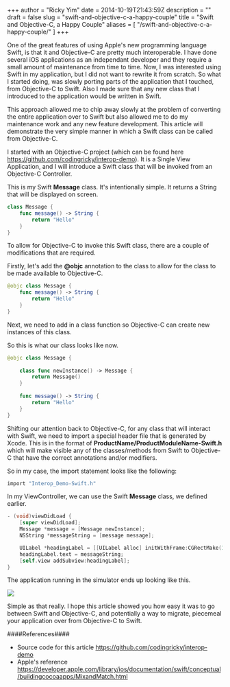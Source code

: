 +++
author = "Ricky Yim"
date = 2014-10-19T21:43:59Z
description = ""
draft = false
slug = "swift-and-objective-c-a-happy-couple"
title = "Swift and Objective-C, a Happy Couple"
aliases = [
    "/swift-and-objective-c-a-happy-couple/"
]
+++

One of the great features of using Apple's new programming language Swift, is that it and Objective-C are pretty much interoperable. I have done several iOS applications as an independant developer and they require a small amount of maintenance from time to time. Now, I was interested using Swift in my application, but I did not want to rewrite it from scratch. So what I started doing, was slowly porting parts of the application that I touched, from Objective-C to Swift. Also I made sure that any new class that I introduced to the application would be written in Swift.

This approach allowed me to chip away slowly at the problem of converting the entire application over to Swift but also allowed me to do my maintenance work and any new feature development. This article will demonstrate the very simple manner in which a Swift class can be called from Objective-C.

I started with an Objective-C project (which can be found here https://github.com/codingricky/interop-demo). It is a Single View Application, and I will introduce a Swift class that will be invoked from an Objective-C Controller. 

This is my Swift **Message** class. It's intentionally simple. It returns a String that will be displayed on screen.

```swift
class Message {
    func message() -> String {
        return "Hello"
    }
}
```

To allow for Objective-C to invoke this Swift class, there are a couple of modifications that are required. 

Firstly, let's add the **@objc** annotation to the class to allow for the class to be made available to Objective-C.

```swift
@objc class Message {
    func message() -> String {
        return "Hello"
    }
}
```

Next, we need to add in a class function so Objective-C can create new instances of this class.

So this is what our class looks like now.

```swift
@objc class Message {
    
    class func newInstance() -> Message {
        return Message()
    }
    
    func message() -> String {
        return "Hello"
    }
}
```

Shifting our attention back to Objective-C, for any class that will interact with Swift, we need to import a special header file that is generated by Xcode. This is in the format of **ProductName/ProductModuleName-Swift.h** which will make visible any of the classes/methods from Swift to Objective-C that have the correct annotations and/or modifiers. 

So in my case, the import statement looks like the following:

```objective-c
import "Interop_Demo-Swift.h"
```

In my ViewController, we can use the Swift **Message** class, we defined earlier.

```objective-c
- (void)viewDidLoad {
    [super viewDidLoad];
    Message *message = [Message newInstance];
    NSString *messageString = [message message];

    UILabel *headingLabel = [[UILabel alloc] initWithFrame:CGRectMake(10, 240, 300, 30)];
    headingLabel.text = messageString;
    [self.view addSubview:headingLabel];
}
```

The application running in the simulator ends up looking like this. 

![](/images/2014/Oct/iOS-Simulator-Screen-Shot-20-Oct-2014-8-41-47-am-1.png)


Simple as that really. I hope this article showed you how easy it was to go between Swift and Objective-C, and potentially a way to migrate, piecemeal your application over from Objective-C to Swift.

####References####

* Source code for this article https://github.com/codingricky/interop-demo
* Apple's reference https://developer.apple.com/library/ios/documentation/swift/conceptual/buildingcocoaapps/MixandMatch.html
